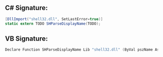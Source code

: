
## C# Signature:
```cs
[DllImport("shell32.dll", SetLastError=true)]
static extern TODO SHParseDisplayName(TODO);
```

## VB Signature:
```cs
Declare Function SHParseDisplayName Lib "shell32.dll" (ByVal pszName As Long, Optional ByVal pbc As Long, Optional ByRef ppidl As Long, Optional ByVal sfgaoIn As Long, Optional ByRef psfgaoOut As Long) As Long
```
